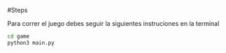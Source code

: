 #Steps

Para correr el juego debes seguir la siguientes instruciones en la terminal

```sh
cd game
python3 main.py
```